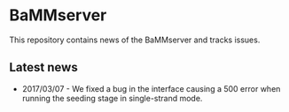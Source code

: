 # BaMMserver

This repository contains news of the BaMMserver and tracks issues.

## Latest news
* 2017/03/07 - We fixed a bug in the interface causing a 500 error when running the seeding stage in single-strand mode.
